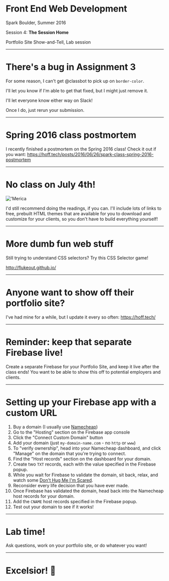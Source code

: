 # Front End Web Development

Spark Boulder, Summer 2016

Session 4: **The Session Home**

Portfolio Site Show-and-Tell, Lab session

--------------------------------------------------------------------------------

# There's a bug in Assignment 3

For some reason, I can't get @classbot to pick up on `border-color`.

I'll let you know if I'm able to get that fixed, but I might just remove it.

I'll let everyone know either way on Slack!

Once I do, just rerun your submission.

--------------------------------------------------------------------------------

# Spring 2016 class postmortem

I recently finished a postmortem on the Spring 2016 class! Check it out if you want: <https://hoff.tech/posts/2016/06/26/spark-class-spring-2016-postmortem>

--------------------------------------------------------------------------------

# No class on July 4th!

!['Merica](http://i.imgur.com/CHUGJzH.gif)

I'd still recommend doing the readings, if you can. I'll include lots of links to free, prebuilt HTML themes that are available for you to download and customize for your clients, so you don't have to build everything yourself!

--------------------------------------------------------------------------------

# More dumb fun web stuff

Still trying to understand CSS selectors? Try this CSS Selector game!

<http://flukeout.github.io/>

--------------------------------------------------------------------------------

# Anyone want to show off their portfolio site?

I've had mine for a while, but I update it every so often: <https://hoff.tech/>

--------------------------------------------------------------------------------

# Reminder: keep that separate Firebase live!

Create a separate Firebase for your Portfolio Site, and keep it live after the class ends! You want to be able to show this off to potential employers and clients.

--------------------------------------------------------------------------------

# Setting up your Firebase app with a custom URL

1. Buy a domain (I usually use [Namecheap](https://www.namecheap.com/))
2. Go to the "Hosting" section on the Firebase app console
3. Click the "Connect Custom Domain" button
4. Add your domain (just `my-domain-name.com` - no `http` or `www`)
5. To "verify ownership", head into your Namecheap dashboard, and click "Manage" on the domain that you're trying to connect.
6. Find the "Host records" section on the dashboard for your domain.
7. Create two `TXT` records, each with the value specified in the Firebase popup.
8. While you wait for Firebase to validate the domain, sit back, relax, and watch some [Don't Hug Me I'm Scared](https://youtu.be/9C_HReR_McQ).
9. Reconsider every life decision that you have ever made.
10. Once Firebase has validated the domain, head back into the Namecheap host records for your domain.
11. Add the `CNAME` host records specified in the Firebase popup.
12. Test out your domain to see if it works!

--------------------------------------------------------------------------------

# Lab time!

Ask questions, work on your portfolio site, or do whatever you want!

--------------------------------------------------------------------------------

# Excelsior! 🚀
